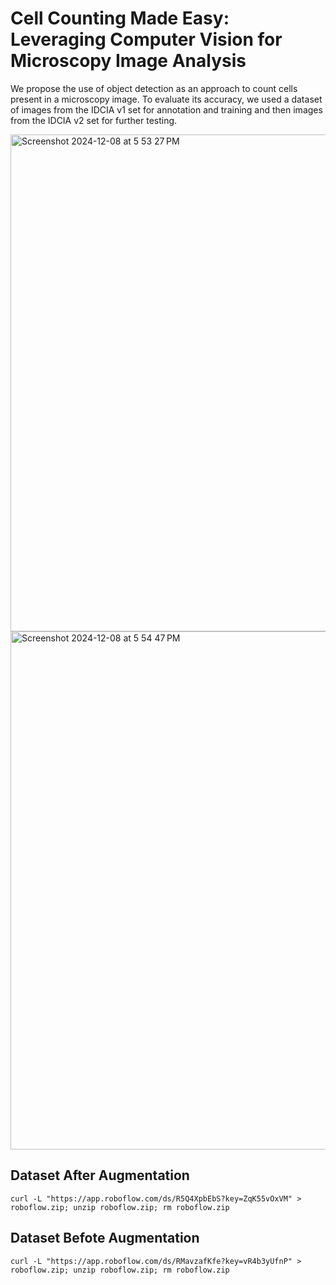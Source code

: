 # Cell Counting Made Easy: Leveraging Computer Vision for Microscopy Image Analysis 

We propose the use of object detection as an approach to count cells present in a microscopy image. To evaluate its accuracy, we used a dataset of images from the IDCIA v1 set for annotation and training and then images from the IDCIA v2 set for further testing.

<img width="795" alt="Screenshot 2024-12-08 at 5 53 27 PM" src="https://github.com/user-attachments/assets/760d5a81-095f-43ff-80cf-7464dc351b91">

<img width="829" alt="Screenshot 2024-12-08 at 5 54 47 PM" src="https://github.com/user-attachments/assets/e570527d-3f83-4df1-bd0c-c34940022013">


## Dataset After Augmentation
```
curl -L "https://app.roboflow.com/ds/R5Q4XpbEbS?key=ZqK55vOxVM" > 
roboflow.zip; unzip roboflow.zip; rm roboflow.zip
```

## Dataset Befote Augmentation
```
curl -L "https://app.roboflow.com/ds/RMavzafKfe?key=vR4b3yUfnP" > 
roboflow.zip; unzip roboflow.zip; rm roboflow.zip
```
